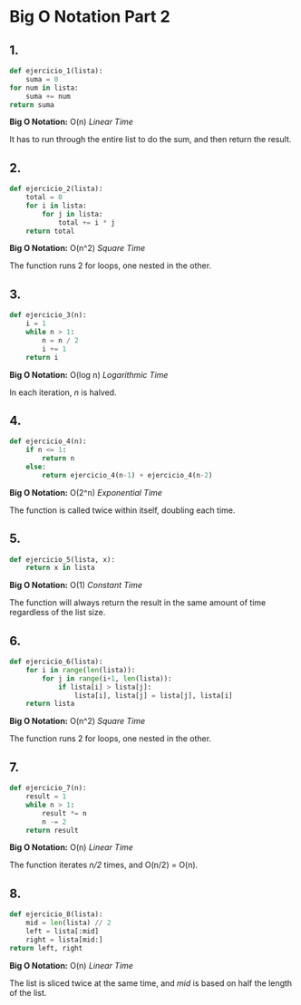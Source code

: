 # Big O Notation Part 2

## 1.

```python
def ejercicio_1(lista):
    suma = 0
for num in lista:
    suma += num
return suma
```

**Big O Notation:** O(n) _Linear Time_

It has to run through the entire list to do the sum, and then return the result.

## 2.

```python
def ejercicio_2(lista):
    total = 0
    for i in lista:
        for j in lista:
            total += i * j
    return total
```

**Big O Notation:** O(n^2) _Square Time_

The function runs 2 for loops, one nested in the other.

## 3.

```python
def ejercicio_3(n):
    i = 1
    while n > 1:
        n = n / 2
        i += 1
    return i
```

**Big O Notation:** O(log n) _Logarithmic Time_

In each iteration, _n_ is halved.

## 4.

```python
def ejercicio_4(n):
    if n <= 1:
        return n
    else:
        return ejercicio_4(n-1) + ejercicio_4(n-2)
```

**Big O Notation:** O(2^n) _Exponential Time_

The function is called twice within itself, doubling each time.

## 5.

```python
def ejercicio_5(lista, x):
    return x in lista
```

**Big O Notation:** O(1) _Constant Time_

The function will always return the result in the same amount of time regardless of the list size.

## 6.

```python
def ejercicio_6(lista):
    for i in range(len(lista)):
        for j in range(i+1, len(lista)):
            if lista[i] > lista[j]:
                lista[i], lista[j] = lista[j], lista[i]
    return lista
```

**Big O Notation:** O(n^2) _Square Time_

The function runs 2 for loops, one nested in the other.

## 7.

```python
def ejercicio_7(n):
    result = 1
    while n > 1:
        result *= n
        n -= 2
    return result
```

**Big O Notation:** O(n) _Linear Time_

The function iterates _n/2_ times, and O(n/2) = O(n).

## 8.

```python
def ejercicio_8(lista):
    mid = len(lista) // 2
    left = lista[:mid]
    right = lista[mid:]
return left, right
```

**Big O Notation:** O(n) _Linear Time_

The list is sliced twice at the same time, and _mid_ is based on half the length of the list.
